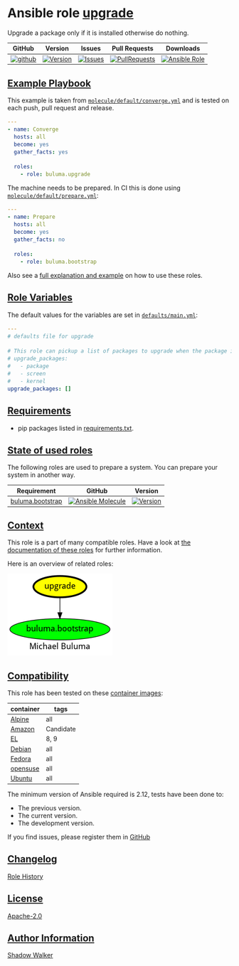 # Ansible role [upgrade](https://galaxy.ansible.com/ui/standalone/roles/buluma/upgrade/documentation)

Upgrade a package only if it is installed otherwise do nothing.

|GitHub|Version|Issues|Pull Requests|Downloads|
|------|-------|------|-------------|---------|
|[![github](https://github.com/buluma/ansible-role-upgrade/actions/workflows/molecule.yml/badge.svg)](https://github.com/buluma/ansible-role-upgrade/actions/workflows/molecule.yml)|[![Version](https://img.shields.io/github/release/buluma/ansible-role-upgrade.svg)](https://github.com/buluma/ansible-role-upgrade/releases/)|[![Issues](https://img.shields.io/github/issues/buluma/ansible-role-upgrade.svg)](https://github.com/buluma/ansible-role-upgrade/issues/)|[![PullRequests](https://img.shields.io/github/issues-pr-closed-raw/buluma/ansible-role-upgrade.svg)](https://github.com/buluma/ansible-role-upgrade/pulls/)|[![Ansible Role](https://img.shields.io/ansible/role/d/buluma/upgrade)](https://galaxy.ansible.com/ui/standalone/roles/buluma/upgrade/documentation)|

## [Example Playbook](#example-playbook)

This example is taken from [`molecule/default/converge.yml`](https://github.com/buluma/ansible-role-upgrade/blob/master/molecule/default/converge.yml) and is tested on each push, pull request and release.

```yaml
---
- name: Converge
  hosts: all
  become: yes
  gather_facts: yes

  roles:
    - role: buluma.upgrade
```

The machine needs to be prepared. In CI this is done using [`molecule/default/prepare.yml`](https://github.com/buluma/ansible-role-upgrade/blob/master/molecule/default/prepare.yml):

```yaml
---
- name: Prepare
  hosts: all
  become: yes
  gather_facts: no

  roles:
    - role: buluma.bootstrap
```

Also see a [full explanation and example](https://buluma.github.io/how-to-use-these-roles.html) on how to use these roles.

## [Role Variables](#role-variables)

The default values for the variables are set in [`defaults/main.yml`](https://github.com/buluma/ansible-role-upgrade/blob/master/defaults/main.yml):

```yaml
---
# defaults file for upgrade

# This role can pickup a list of packages to upgrade when the package is installed:
# upgrade_packages:
#   - package
#   - screen
#   - kernel
upgrade_packages: []
```

## [Requirements](#requirements)

- pip packages listed in [requirements.txt](https://github.com/buluma/ansible-role-upgrade/blob/master/requirements.txt).

## [State of used roles](#state-of-used-roles)

The following roles are used to prepare a system. You can prepare your system in another way.

| Requirement | GitHub | Version |
|-------------|--------|--------|
|[buluma.bootstrap](https://galaxy.ansible.com/buluma/bootstrap)|[![Ansible Molecule](https://github.com/buluma/ansible-role-bootstrap/actions/workflows/molecule.yml/badge.svg)](https://github.com/buluma/ansible-role-bootstrap/actions/workflows/molecule.yml)|[![Version](https://img.shields.io/github/release/buluma/ansible-role-bootstrap.svg)](https://github.com/shadowwalker/ansible-role-bootstrap)|

## [Context](#context)

This role is a part of many compatible roles. Have a look at [the documentation of these roles](https://buluma.github.io/) for further information.

Here is an overview of related roles:

![dependencies](https://raw.githubusercontent.com/buluma/ansible-role-upgrade/png/requirements.png "Dependencies")

## [Compatibility](#compatibility)

This role has been tested on these [container images](https://hub.docker.com/u/buluma):

|container|tags|
|---------|----|
|[Alpine](https://hub.docker.com/r/buluma/alpine)|all|
|[Amazon](https://hub.docker.com/r/buluma/amazonlinux)|Candidate|
|[EL](https://hub.docker.com/r/buluma/enterpriselinux)|8, 9|
|[Debian](https://hub.docker.com/r/buluma/debian)|all|
|[Fedora](https://hub.docker.com/r/buluma/fedora)|all|
|[opensuse](https://hub.docker.com/r/buluma/opensuse)|all|
|[Ubuntu](https://hub.docker.com/r/buluma/ubuntu)|all|

The minimum version of Ansible required is 2.12, tests have been done to:

- The previous version.
- The current version.
- The development version.

If you find issues, please register them in [GitHub](https://github.com/buluma/ansible-role-upgrade/issues)

## [Changelog](#changelog)

[Role History](https://github.com/buluma/ansible-role-upgrade/blob/master/CHANGELOG.md)

## [License](#license)

[Apache-2.0](https://github.com/buluma/ansible-role-upgrade/blob/master/LICENSE)

## [Author Information](#author-information)

[Shadow Walker](https://buluma.github.io/)
